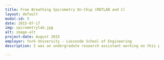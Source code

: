 ```yaml
---
title: Free Breathing Spirometry On-Chip (MATLAB and C)
layout: default
modal-id: 5
date: 2015-07-17
img: spirometrylab.jpg
alt: image-alt
project-date: August 2015
employer: York University - Lassonde School of Engineering
description: I was an undergradute research assistant working on this project, my contributions were 1) Performed 500 characterization and standardization experiments with controlled air. 2) Proved correctness of the Spirometer which contributed to the published paper (https://link.springer.com/article/10.1007/s00542-016-3200-0). 3) Was chosen to present the research to the Minister of Science. 4) Won Honourable Mention award in Lassonde Research Conference.

---
```

